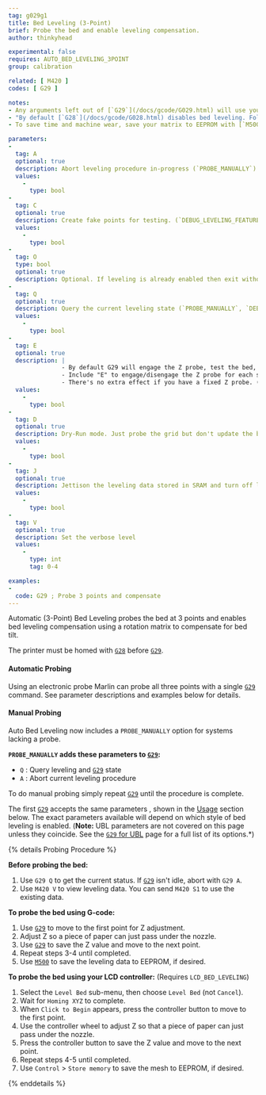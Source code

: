 ```yaml
---
tag: g029g1
title: Bed Leveling (3-Point)
brief: Probe the bed and enable leveling compensation.
author: thinkyhead

experimental: false
requires: AUTO_BED_LEVELING_3POINT
group: calibration

related: [ M420 ]
codes: [ G29 ]

notes:
- Any arguments left out of [`G29`](/docs/gcode/G029.html) will use your configured defaults.
- "By default [`G28`](/docs/gcode/G028.html) disables bed leveling. Follow with `M420 S` to turn leveling on, or use `RESTORE_LEVELING_AFTER_G28` to automatically keep leveling on after [`G28`](/docs/gcode/G028.html)."
- To save time and machine wear, save your matrix to EEPROM with [`M500`](/docs/gcode/M500.html) and in your slicer's "Starting G-code" replace [`G29`](/docs/gcode/G029.html) with `M420 S1` to enable your last-saved matrix.

parameters:
-
  tag: A
  optional: true
  description: Abort leveling procedure in-progress (`PROBE_MANUALLY`)
  values:
    -
      type: bool
-
  tag: C
  optional: true
  description: Create fake points for testing. (`DEBUG_LEVELING_FEATURE`)
  values:
    -
      type: bool
-
  tag: O
  type: bool
  optional: true
  description: Optional. If leveling is already enabled then exit without leveling. (1.1.9)
-
  tag: Q
  optional: true
  description: Query the current leveling state (`PROBE_MANUALLY`, `DEBUG_LEVELING_FEATURE`)
  values:
    -
      type: bool
-
  tag: E
  optional: true
  description: |
               - By default G29 will engage the Z probe, test the bed, then disengage.
               - Include "E" to engage/disengage the Z probe for each sample.
               - There's no extra effect if you have a fixed Z probe. (without `PROBE_MANUALLY`)
  values:
    -
      type: bool
-
  tag: D
  optional: true
  description: Dry-Run mode. Just probe the grid but don't update the bed leveling data
  values:
    -
      type: bool
-
  tag: J
  optional: true
  description: Jettison the leveling data stored in SRAM and turn off leveling compensation. Data in EEPROM is not affected.
  values:
    -
      type: bool
-
  tag: V
  optional: true
  description: Set the verbose level
  values:
    -
      type: int
      tag: 0-4

examples:
-
  code: G29 ; Probe 3 points and compensate
---
```


Automatic (3-Point) Bed Leveling probes the bed at 3 points and enables bed leveling compensation using a rotation matrix to compensate for bed tilt.

The printer must be homed with [`G28`](/docs/gcode/G028.html) before [`G29`](/docs/gcode/G029.html).

#### Automatic Probing
Using an electronic probe Marlin can probe all three points with a single [`G29`](/docs/gcode/G029.html) command. See parameter descriptions and examples below for details.

#### Manual Probing
Auto Bed Leveling now includes a `PROBE_MANUALLY` option for systems lacking a probe.

**`PROBE_MANUALLY` adds these parameters to [`G29`](/docs/gcode/G029.html):**

- `Q` : Query leveling and [`G29`](/docs/gcode/G029.html) state
- `A` : Abort current leveling procedure

To do manual probing simply repeat [`G29`](/docs/gcode/G029.html) until the procedure is complete.

The first [`G29`](/docs/gcode/G029.html) accepts the same parameters , shown in the [Usage](#usage-g029g1) section below. The exact parameters available will depend on which style of bed leveling is enabled. (**Note:** UBL parameters are not covered on this page unless they coincide. See the [`G29` for UBL](/docs/gcode/G029-ubl.html) page for a full list of its options.*)

{% details Probing Procedure %}

  **Before probing the bed:**
  1. Use `G29 Q` to get the current status. If [`G29`](/docs/gcode/G029.html) isn't idle, abort with `G29 A`.
  2. Use `M420 V` to view leveling data. You can send `M420 S1` to use the existing data.

  **To probe the bed using G-code:**
  1. Use [`G29`](/docs/gcode/G029.html) to move to the first point for Z adjustment.
  2. Adjust Z so a piece of paper can just pass under the nozzle.
  3. Use [`G29`](/docs/gcode/G029.html) to save the Z value and move to the next point.
  4. Repeat steps 3-4 until completed.
  5. Use [`M500`](/docs/gcode/M500.html) to save the leveling data to EEPROM, if desired.

  **To probe the bed using your LCD controller:** (Requires `LCD_BED_LEVELING`)

  1. Select the `Level Bed` sub-menu, then choose `Level Bed` (not `Cancel`).
  2. Wait for `Homing XYZ` to complete.
  3. When `Click to Begin` appears, press the controller button to move to the first point.
  4. Use the controller wheel to adjust Z so that a piece of paper can just pass under the nozzle.
  5. Press the controller button to save the Z value and move to the next point.
  6. Repeat steps 4-5 until completed.
  7. Use `Control` > `Store memory` to save the mesh to EEPROM, if desired.

{% enddetails %}
